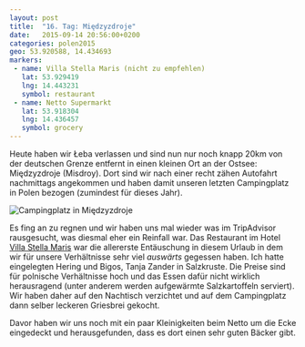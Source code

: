 ```yaml
---
layout: post
title:  "16. Tag: Międzyzdroje"
date:   2015-09-14 20:56:00+0200
categories: polen2015
geo: 53.920588, 14.434693
markers:
 - name: Villa Stella Maris (nicht zu empfehlen)
   lat: 53.929419
   lng: 14.443231
   symbol: restaurant
 - name: Netto Supermarkt
   lat: 53.918304
   lng: 14.436457
   symbol: grocery
---
```


Heute haben wir Łeba verlassen und sind nun nur noch knapp 20km von der deutschen Grenze entfernt in
einen kleinen Ort an der Ostsee: Międzyzdroje (Misdroy). Dort sind wir nach einer recht zähen Autofahrt nachmittags
angekommen und haben damit unseren letzten Campingplatz in Polen bezogen (zumindest für dieses Jahr). 

![Campingplatz in Międzyzdroje](https://pbs.twimg.com/media/CO33DXTWIAA_NP1.jpg:orig)

Es fing an zu
regnen und wir haben uns mal wieder was im TripAdvisor rausgesucht, was diesmal eher ein Reinfall war. Das Restaurant
im Hotel [Villa Stella Maris](http://www.villa-stella-maris.pl/) war die allererste Entäuschung in diesem Urlaub in dem
wir für unsere Verhältnisse sehr viel *auswärts* gegessen haben. Ich hatte eingelegten Hering und Bigos, Tanja Zander
in Salzkruste. Die Preise sind für polnische Verhältnisse hoch und das Essen dafür nicht wirklich herausragend (unter 
anderem werden aufgewärmte Salzkartoffeln serviert). Wir haben daher auf den Nachtisch verzichtet und auf dem 
Campingplatz dann selber leckeren Griesbrei gekocht.

Davor haben wir uns noch mit ein paar Kleinigkeiten beim Netto um die Ecke eingedeckt und herausgefunden, dass es dort
einen sehr guten Bäcker gibt.

